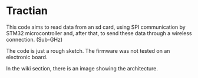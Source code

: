 # Tractian

This code aims to read data from an sd card, using SPI communication by STM32 microcontroller and, after that, to send these data through a wireless connection. (Sub-GHz)

The code is just a rough sketch. The firmware was not tested on an electronic board.

In the wiki section, there is an image showing the architecture.

